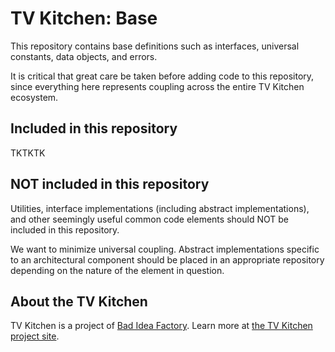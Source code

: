 # TV Kitchen: Base

This repository contains base definitions such as interfaces, universal constants, data objects, and errors.

It is critical that great care be taken before adding code to this repository, since everything here represents coupling across the entire TV Kitchen ecosystem.

## Included in this repository
TKTKTK

## NOT included in this repository

Utilities, interface implementations (including abstract implementations), and other seemingly useful common code elements should NOT be included in this repository.

We want to minimize universal coupling. Abstract implementations specific to an architectural component should be placed in an appropriate repository depending on the nature of the element in question.

## About the TV Kitchen

TV Kitchen is a project of [Bad Idea Factory](https://biffud.com).  Learn more at [the TV Kitchen project site](https://tv.kitchen).
